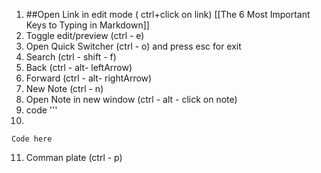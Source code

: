 
1. ##Open Link in edit mode ( ctrl+click on link) [[The 6 Most Important Keys to Typing in Markdown]]
2. Toggle edit/preview (ctrl - e)
3.  Open Quick Switcher (ctrl - o) and press esc for exit
4. Search (ctrl - shift - f)
5. Back (ctrl - alt- leftArrow)
6. Forward (ctrl - alt- rightArrow)
7. New Note (ctrl - n)
8. Open Note in new window (ctrl - alt - click on note)
9.  code ''' 
10. 
 ```
 Code here
```
11. Comman plate (ctrl - p)